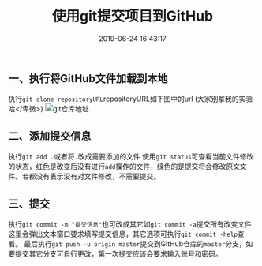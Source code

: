 ﻿---
title: '使用git提交项目到GitHub'
date: 2019-06-24 16:43:17
tags:
 - Git
categories:
 - Git
---
## 一、执行将GitHub文件加载到本地
执行`git clone repositoryURL`repositoryURL如下图中的url (大家别拿我的实验哈</卑微>)
![git仓库地址](https://raw.githubusercontent.com/xfx98/ms/img/repository-link.png)

## 二、添加提交信息
执行`git add .`或者将`.`改成需要添加的文件
使用`git status`可查看当前文件修改的状态，红色是改变后没有进行`add`操作的文件，绿色的是提交将会修改原文文件。若都没有表示没有对文件修改，不需要提交。
## 三、提交
执行`git commit -m "提交信息"`也可改成其它如`git commit -a`提交所有改变文件这里会弹出文本窗口要求填写提交信息，其它选项可执行`git commit -help`查看。
最后执行`git push -u origin master`提交到GitHub仓库的`master`分支，如要提交其它分支可自行更改，第一次提交应该会要求输入账号和密码。

